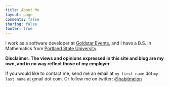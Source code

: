 ```yaml
---
title: About Me
layout: page
comments: false
sharing: false
footer: true
---
```


I work as a software developer at [Goldstar Events](http://www.goldstar.com/), and I have a B.S. in Mathematics from [Portland State University](http://pdx.edu).

__Disclaimer: The views and opinions expressed in this site and blog are my own, and in no way reflect those of my employer.__

If you would like to contact me, send me an email at `my first name` dot `my last name` at gmail dot com. Or follow me on twitter: [@habitmelon](https://twitter.com/habitmelon)


